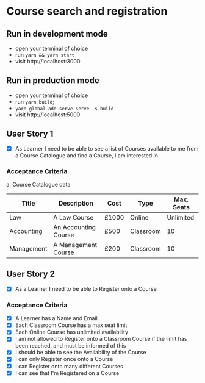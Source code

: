 # Course search and registration

## Run in development mode
- open your terminal of choice
- run `yarn && yarn start`
- visit http://localhost:3000

## Run in production mode
- open your terminal of choice
- run `yarn build`;
- `yarn global add serve
   serve -s build`
- visit http://localhost:5000


## User Story 1
- [x] As Learner I need to be able to see a list of Courses available to me from a Course Catalogue and find a Course, I am interested in.

### Acceptance Criteria

a. Course Catalogue data 

Title | Description | Cost | Type | Max. Seats
------|-------------|------|------|-----------
Law   | A Law Course | £1000 | Online | Unlimited
Accounting | An Accounting Course | £500 | Classroom | 10 
Management | A Management Course | £200 | Classroom  | 10

## User Story 2
- [x] As a Learner I need to be able to Register onto a Course

### Acceptance Criteria

- [x] A Learner has a Name and Email
- [x] Each Classroom Course has a max seat limit
- [x] Each Online Course has unlimited availability
- [x] I am not allowed to Register onto a Classroom Course if the limit has been reached, and must be informed of this
- [x] I should be able to see the Availability of the Course
- [x] I can only Register once onto a Course
- [x] I can Register onto many different Courses
- [x] I can see that I'm Registered on a Course
